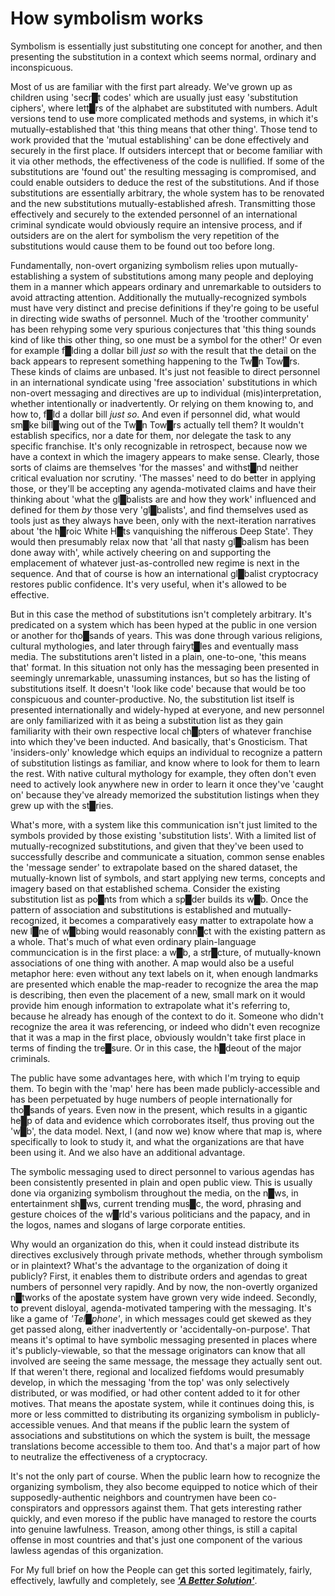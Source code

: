 # **How symbolism works**

Symbolism is essentially just substituting one concept for another, and then presenting the substitution in a context which seems normal, ordinary and inconspicuous.

Most of us are familiar with the first part already.  We've grown up as children using 'secr█t codes' which are usually just easy 'substitution ciphers', where lett█rs of the alphabet are substituted with numbers.  Adult versions tend to use more complicated methods and systems, in which it's mutually-established that 'this thing means that other thing'.  Those tend to work provided that the 'mutual establishing' can be done effectively and securely in the first place.  If outsiders intercept that or become familiar with it via other methods, the effectiveness of the code is nullified.  If some of the substitutions are 'found out' the resulting messaging is compromised, and could enable outsiders to deduce the rest of the substitutions.  And if those substitutions are essentially arbitrary, the whole system has to be renovated and the new substitutions mutually-established afresh.  Transmitting those effectively and securely to the extended personnel of an international criminal syndicate would obviously require an intensive process, and if outsiders are on the alert for symbolism the very repetition of the substitutions would cause them to be found out too before long.

Fundamentally, non-overt organizing symbolism relies upon mutually-establishing a system of substitutions among many people and deploying them in a manner which appears ordinary and unremarkable to outsiders to avoid attracting attention.  Additionally the mutually-recognized symbols must have very distinct and precise definitions if they're going to be useful in directing wide swaths of personnel.  Much of the 'troother community' has been rehyping some very spurious conjectures that 'this thing sounds kind of like this other thing, so one must be a symbol for the other!'  Or even for example f█lding a dollar bill *just so* with the result that the detail on the back appears to represent something happening to the Tw█n Tow█rs.  These kinds of claims are unbased.  It's just not feasible to direct personnel in an international syndicate using 'free association' substitutions in which non-overt messaging and directives are up to individual (mis)interpretation, whether intentionally or inadvertently.  Or relying on them knowing to, and how to, f█ld a dollar bill *just so*.  And even if personnel did, what would sm█ke bill█wing out of the Tw█n Tow█rs actually tell them?  It wouldn't establish specifics, nor a date for them, nor delegate the task to any specific franchise.  It's only recognizable in retrospect, because now we have a context in which the imagery appears to make sense.  Clearly, those sorts of claims are themselves 'for the masses' and withst█nd neither critical evaluation nor scrutiny.  'The masses' need to do better in applying those, or they'll be accepting any agenda-motivated claims and have their thinking about 'what the gl█balists are and how they work' influenced and defined for them *by* those very 'gl█balists', and find themselves used as tools just as they always have been, only with the next-iteration narratives about 'the h█roic White H█ts vanquishing the nifferous Deep State'.  They would then presumably relax now that 'all that nasty gl█balism has been done away with', while actively cheering on and supporting the emplacement of whatever just-as-controlled new regime is next in the sequence.  And that of course is how an international gl█balist cryptocracy restores public confidence.  It's very useful, when it's allowed to be effective.

But in this case the method of substitutions isn't completely arbitrary.  It's predicated on a system which has been hyped at the public in one version or another for tho█sands of years.  This was done through various religions, cultural mythologies, and later through fairyt█les and eventually mass media.  The substitutions aren't listed in a plain, one-to-one, 'this means that' format.  In this situation not only has the messaging been presented in seemingly unremarkable, unassuming instances, but so has the listing of substitutions itself.  It doesn't 'look like code' because that would be too conspicuous and counter-productive.  No, the substitution list itself is presented internationally and widely-hyped at everyone, and new personnel are only familiarized with it as being a substitution list as they gain familiarity with their own respective local ch█pters of whatever franchise into which they've been inducted.  And basically, that's Gnosticism.  That 'insiders-only' knowledge which equips an individual to recognize a pattern of substitution listings as familiar, and know where to look for them to learn the rest.  With native cultural mythology for example, they often don't even need to actively look anywhere new in order to learn it once they've 'caught on' because they've already memorized the substitution listings when they grew up with the st█ries.

What's more, with a system like this communication isn't just limited to the symbols provided by those existing 'substitution lists'.  With a limited list of mutually-recognized substitutions, and given that they've been used to successfully describe and communicate a situation, common sense enables the 'message sender' to extrapolate based on the shared dataset, the mutually-known list of symbols, and start applying new terms, concepts and imagery based on that established schema.  Consider the existing substitution list as po█nts from which a sp█der builds its w█b.  Once the pattern of association and substitutions is established and mutually-recognized, it becomes a comparatively easy matter to extrapolate how a new l█ne of w█bbing would reasonably conn█ct with the existing pattern as a whole.  That's much of what even ordinary plain-language communcication is in the first place: a w█b, a str█cture, of mutually-known associations of one thing with another.  A map would also be a useful metaphor here: even without any text labels on it, when enough landmarks are presented which enable the map-reader to recognize the area the map is describing, then even the placement of a new, small mark on it would provide him enough information to extrapolate what it's referring to, because he already has enough of the context to do it.  Someone who didn't recognize the area it was referencing, or indeed who didn't even recognize that it was a map in the first place, obviously wouldn't take first place in terms of finding the tre█sure.  Or in this case, the h█deout of the major criminals.

The public have some advantages here, with which I'm trying to equip them.  To begin with the 'map' here has been made publicly-accessible and has been perpetuated by huge numbers of people internationally for tho█sands of years.  Even now in the present, which results in a gigantic he█p of data and evidence which corroborates itself, thus proving out the 'w█b', the data model.  Next, I (and now we) know where that map is, where specifically to look to study it, and what the organizations are that have been using it.  And we also have an additional advantage.

The symbolic messaging used to direct personnel to various agendas has been consistently presented in plain and open public view.  This is usually done via organizing symbolism throughout the media, on the n█ws, in entertainment sh█ws, current trending mus█c, the word, phrasing and gesture choices of the w█rld's various politicians and the papacy, and in the logos, names and slogans of large corporate entities.

Why would an organization do this, when it could instead distribute its directives exclusively through private methods, whether through symbolism or in plaintext?  What's the advantage to the organization of doing it publicly?  First, it enables them to distribute orders and agendas to great numbers of personnel very rapidly.  And by now, the non-overtly organized n█tworks of the apostate system have grown very wide indeed.  Secondly, to prevent disloyal, agenda-motivated tampering with the messaging.  It's like a game of *'Tel█phone'*, in which messages could get skewed as they get passed along, either inadvertently or 'accidentally-on-purpose'.  That means it's optimal to have symbolic messaging presented in places where it's publicly-viewable, so that the message originators can know that all involved are seeing the same message, the message they actually sent out.  If that weren't there, regional and localized fiefdoms would presumably develop, in which the messaging 'from the top' was only selectively distributed, or was modified, or had other content added to it for other motives.  That means the apostate system, while it continues doing this, is more or less committed to distributing its organizing symbolism in publicly-accessible venues.  And that means if the public learn the system of associations and substitutions on which the system is built, the message translations become accessible to them too.  And that's a major part of how to neutralize the effectiveness of a cryptocracy.

It's not the only part of course.  When the public learn how to recognize the organizing symbolism, they also become equipped to notice which of their supposedly-authentic neighbors and countrymen have been co-conspirators and oppressors against them.  That gets interesting rather quickly, and even moreso if the public have managed to restore the courts into genuine lawfulness.  Treason, among other things, is still a capital offense in most countries and that's just one component of the various lawless agendas of this organization.

For My full brief on how the People can get this sorted legitimately, fairly, effectively, lawfully and completely, see ***['A Better Solution'](http://DivineWillAssembly.com/2021/07/03/a-better-solution/)***.


